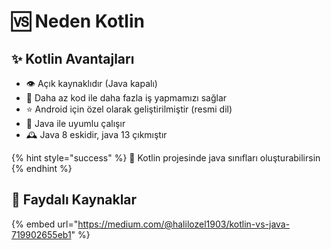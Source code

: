 # 🆚 Neden Kotlin

## ✨ Kotlin Avantajları

* 👁️ Açık kaynaklıdır \(Java kapalı\)
* 🧼 Daha az kod ile daha fazla iş yapmamızı sağlar
* ⭐ Android için özel olarak geliştirilmiştir \(resmi dil\)
* 🚀 Java ile uyumlu çalışır
* 🕰️ Java 8 eskidir, java 13 çıkmıştır

{% hint style="success" %}
🚀 Kotlin projesinde java sınıfları oluşturabilirsin
{% endhint %}

## 🔗 Faydalı Kaynaklar

{% embed url="https://medium.com/@halilozel1903/kotlin-vs-java-719902655eb1" %}

## 

